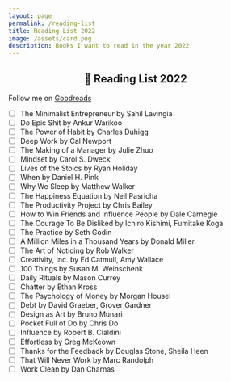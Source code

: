 ```yaml
---	
layout: page
permalink: /reading-list
title: Reading List 2022
image: /assets/card.png
description: Books I want to read in the year 2022
---
```

<h2 style="text-align:center;" >📗 Reading List 2022</h2>
<p class="text-center" >Follow me on <a href="https://www.goodreads.com/vyshnav">Goodreads</a></p>

- [ ] The Minimalist Entrepreneur by Sahil Lavingia
- [ ] Do Epic Shit by Ankur Warikoo
- [ ] The Power of Habit by Charles Duhigg
- [ ] Deep Work by Cal Newport
- [ ] The Making of a Manager by Julie Zhuo 
- [ ] Mindset by Carol S. Dweck
- [ ] Lives of the Stoics by Ryan Holiday
- [ ] When by Daniel H. Pink
- [ ] Why We Sleep by Matthew Walker
- [ ] The Happiness Equation by Neil Pasricha
- [ ] The Productivity Project by Chris Bailey
- [ ] How to Win Friends and Influence People by Dale Carnegie
- [ ] The Courage To Be Disliked by Ichiro Kishimi, Fumitake Koga
- [ ] The Practice by Seth Godin
- [ ] A Million Miles in a Thousand Years by Donald Miller
- [ ] The Art of Noticing by Rob Walker
- [ ] Creativity, Inc. by Ed Catmull, Amy Wallace
- [ ] 100 Things by Susan M. Weinschenk
- [ ] Daily Rituals by Mason Currey
- [ ] Chatter by Ethan Kross
- [ ] The Psychology of Money by Morgan Housel
- [ ] Debt by David Graeber, Grover Gardner
- [ ] Design as Art by Bruno Munari
- [ ] Pocket Full of Do by Chris Do
- [ ] Influence by Robert B. Cialdini
- [ ] Effortless by Greg McKeown
- [ ] Thanks for the Feedback by Douglas Stone, Sheila Heen
- [ ] That Will Never Work by Marc Randolph
- [ ] Work Clean by Dan Charnas